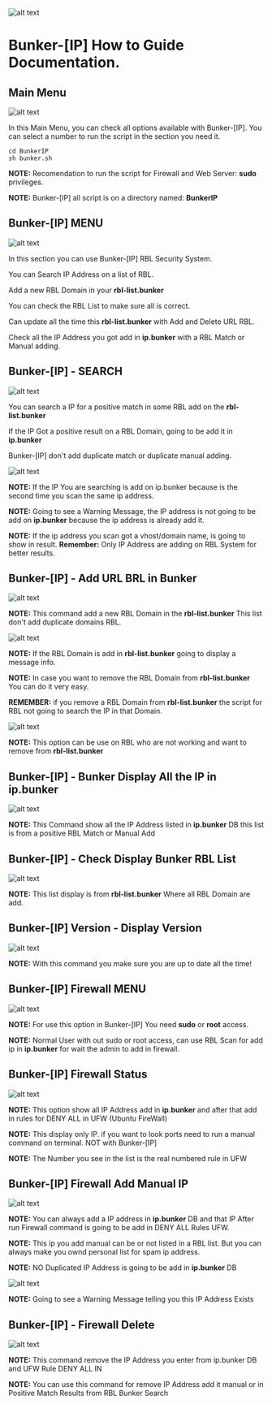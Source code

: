 ![alt text](https://dnsbl.evilnet.org/assets/img/bunker-ip-small-logo.png)

# Bunker-[IP] How to Guide Documentation.

## Main Menu

![alt text](https://raw.githubusercontent.com/Bunker-IP/BunkerIP-Help/main/bunker-img/MainMenu.jpg)

In this Main Menu, you can check all options available with Bunker-[IP]. 
You can select a number to run the script in the section you need it.

```
cd BunkerIP
sh bunker.sh
```

**NOTE:** Recomendation to run the script for Firewall and Web Server: **sudo** privileges.

**NOTE:** Bunker-[IP] all script is on a directory named: **BunkerIP**


## Bunker-[IP] MENU

![alt text](https://raw.githubusercontent.com/Bunker-IP/BunkerIP-Help/main/bunker-img/BunkerIP-Menu.JPG)

In this section you can use Bunker-[IP] RBL Security System.

You can Search IP Address on a list of RBL.

Add a new RBL Domain in your **rbl-list.bunker**

You can check the RBL List to make sure all is correct.

Can update all the time this **rbl-list.bunker** with Add and Delete URL RBL.

Check all the IP Address you got add in **ip.bunker** with a RBL Match or Manual adding.


## Bunker-[IP] - SEARCH

![alt text](https://raw.githubusercontent.com/Bunker-IP/BunkerIP-Help/main/bunker-img/BunkerIP-search.JPG)

You can search a IP for a positive match in some RBL add on the **rbl-list.bunker**

If the IP Got a positive result on a RBL Domain, going to be add it in **ip.bunker**

Bunker-[IP] don't add duplicate match or duplicate manual adding.

![alt text](https://raw.githubusercontent.com/Bunker-IP/BunkerIP-Help/main/bunker-img/BunkerIP-Search-NO-Duplicate.JPG)

**NOTE:** If the IP You are searching is add on ip.bunker because is the second time you scan the same ip address.

**NOTE:** Going to see a Warning Message, the IP address is not going to be add on **ip.bunker** because the ip address is already add it.

**NOTE:** If the ip address you scan got a vhost/domain name, is going to show in result. **Remember:** Only IP Address are adding on RBL System for better results.


## Bunker-[IP] - Add URL BRL in Bunker

![alt text](https://raw.githubusercontent.com/Bunker-IP/BunkerIP-Help/main/bunker-img/BunkerIP-Add-RBL-Domain.JPG)

**NOTE:** This command add a new RBL Domain in the **rbl-list.bunker** This list don't add duplicate domains RBL.


![alt text](https://raw.githubusercontent.com/Bunker-IP/BunkerIP-Help/main/bunker-img/BunkerIP-Add-RBL-Domain-NO-Duplicate.JPG)

**NOTE:** If the RBL Domain is add in **rbl-list.bunker** going to display a message info.

**NOTE:** In case you want to remove the RBL Domain from **rbl-list.bunker** You can do it very easy.

**REMEMBER:** if you remove a RBL Domain from **rbl-list.bunker** the script for RBL not going to search the IP in that Domain.

![alt text](https://raw.githubusercontent.com/Bunker-IP/BunkerIP-Help/main/bunker-img/BunkerIP-Delete-RBL-Domain.JPG)

**NOTE:** This option can be use on RBL who are not working and want to remove from **rbl-list.bunker**

## Bunker-[IP] - Bunker Display All the IP in **ip.bunker**

![alt text](https://raw.githubusercontent.com/Bunker-IP/BunkerIP-Help/main/bunker-img/BunkerIP-IP-Bunker-LIST.JPG)

**NOTE:** This Command show all the IP Address listed in **ip.bunker** DB this list is from a positive RBL Match or Manual Add

## Bunker-[IP] - Check Display Bunker RBL List

![alt text](https://raw.githubusercontent.com/Bunker-IP/BunkerIP-Help/main/bunker-img/BunkerIP-Check-RBL-List.JPG)

**NOTE:** This list display is from **rbl-list.bunker** Where all RBL Domain are add.


## Bunker-[IP] Version - Display Version

![alt text](https://raw.githubusercontent.com/Bunker-IP/BunkerIP-Help/main/bunker-img/BunkerIP-Version-Display-Doc.JPG)

**NOTE:** With this command you make sure you are up to date all the time!

## Bunker-[IP] Firewall MENU

![alt text](https://raw.githubusercontent.com/Bunker-IP/BunkerIP-Help/main/bunker-img/firewall/BunkerIP-Menu-Firewall.JPG)

**NOTE:** For use this option in Bunker-[IP] You need **sudo** or **root** access.

**NOTE:** Normal User with out sudo or root access, can use RBL Scan for add ip in **ip.bunker** for wait the admin to add in firewall.

## Bunker-[IP] Firewall Status

![alt text](https://raw.githubusercontent.com/Bunker-IP/BunkerIP-Help/main/bunker-img/firewall/BunkerIP-Firewall-Status.JPG)

**NOTE:** This option show all IP Address add in **ip.bunker** and after that add in rules for DENY ALL in UFW (Ubuntu FireWall)

**NOTE:** This display only IP. if you want to look ports need to run a manual command on terminal. NOT with Bunker-[IP]

**NOTE:** The Number you see in the list is the real numbered rule in UFW

## Bunker-[IP] Firewall Add Manual IP

![alt text](https://raw.githubusercontent.com/Bunker-IP/BunkerIP-Help/main/bunker-img/firewall/BunkerIP-Firewall-Manual-Add.JPG)

**NOTE:** You can always add a IP address in **ip.bunker** DB and that IP After run Firewall command is going to be add in DENY ALL Rules UFW.

**NOTE:** This ip you add manual can be or not listed in a RBL list. But you can always make you ownd personal list for spam ip address.

**NOTE:** NO Duplicated IP Address is going to be add in **ip.bunker** DB

![alt text](https://raw.githubusercontent.com/Bunker-IP/BunkerIP-Help/main/bunker-img/firewall/BunkerIP-Firewall-Manual-Add-NO-Duplicate.JPG)

**NOTE:** Going to see a Warning Message telling you this IP Address Exists

## Bunker-[IP] - Firewall Delete

![alt text](https://raw.githubusercontent.com/Bunker-IP/BunkerIP-Help/main/bunker-img/firewall/BunkerIP-Firewall-Delete.JPG)

**NOTE:** This command remove the IP Address you enter from ip.bunker DB and UFW Rule DENY ALL IN

**NOTE:** You can use this command for remove IP Address add it manual or in Positive Match Results from RBL Bunker Search


